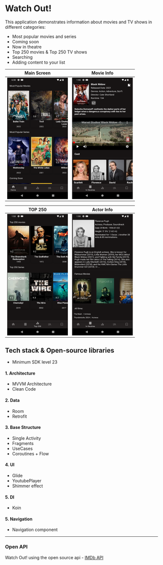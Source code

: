 # Watch Out!
This application demonstrates information about movies and TV shows in different categories:
- Most popular movies and series
- Coming soon
- Now in theatre
- Top 250 movies & Top 250 TV shows
- Searching 
- Adding content to your list

| Main Screen | Movie Info|
| ------------- | ------------- |
|<img src="app/src/main/res/drawable/screen_main.png" width="200" height="400" />|<img src="app/src/main/res/drawable/screen_movie_info.png" width="200" height="400" />

|TOP 250|Actor Info|
| ------------- | ------------- |
| <img src="app/src/main/res/drawable/screen_top250.png" width="200" height="400"/>  | <img src="app/src/main/res/drawable/screen_actor_info.png" width="200" height="400"/> |

## Tech stack & Open-source libraries
* Minimum SDK level 23
#### 1. Architecture
* MVVM Architecture
* Clean Code
#### 2. Data
* Room
* Retrofit
#### 3. Base Structure
* Single Activity
* Fragments
* UseCases
* Coroutines + Flow
#### 4. UI
* Glide
* YoutubePlayer
* Shimmer effect
#### 5. DI
* Koin
#### 5. Navigation
* Navigation component

________

### Open API
Watch Out! using the open source api -  [IMDb API](https://imdb-api.com)
